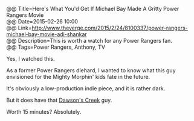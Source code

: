 @@ Title=Here's What You'd Get If Michael Bay Made A Gritty Power Rangers Movie  
@@ Date=2015-02-26 10:00  
@@ Link=http://www.theverge.com/2015/2/24/8100337/power-rangers-michael-bay-movie-adi-shankar  
@@ Description=This is worth a watch for any Power Rangers fan.    
@@ Tags=Power Rangers, Anthony, TV    

Yes, I watched this. 

As a former Power Rangers diehard, I wanted to know what this guy envisioned for the Mighty Morphin' kids fate in the future.

It's obviously a low-production indie piece, and it is rather dark.

But it does have that [Dawson's Creek][wikipedia] guy.

Worth 15 minutes? Absolutely.

[wikipedia]: https://en.wikipedia.org/wiki/James_Van_Der_Beek